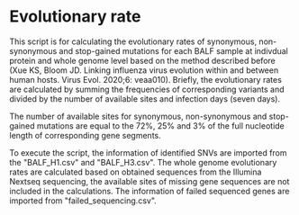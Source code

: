 # Evolutionary rate

This script is for calculating the evolutionary rates of synonymous, non-synonymous and stop-gained mutations for each BALF sample at indivdual protein and whole genome level based on the method described before (Xue KS, Bloom JD. Linking influenza virus evolution within and between human hosts. Virus Evol. 2020;6: veaa010). Briefly, the evolutionary rates are calculated by summing the frequencies of corresponding variants and divided by the number of available sites and infection days (seven days).

The number of available sites for synonymous, non-synonymous and stop-gained mutations are equal to the 72%, 25% and 3% of the full nucleotide length of corresponding gene segments.

To execute the script, the information of identified SNVs are imported from the "BALF_H1.csv" and "BALF_H3.csv". The whole genome evolutionary rates are calculated based on obtained sequences from the Illumina Nextseq sequencing, the available sites of missing gene sequences are not included in the calculations. The information of failed sequenced genes are imported from "failed_sequencing.csv". 
